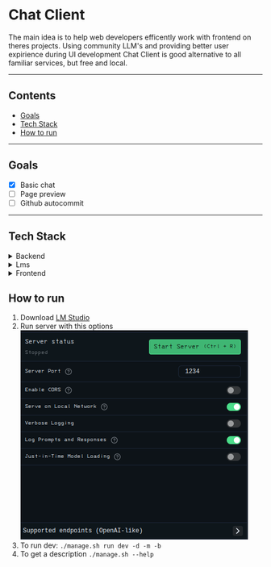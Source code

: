 # Chat Client
The main idea is to help web developers efficently work with frontend on theres projects. Using community LLM's and providing better user expirience during UI development Chat Client is good alternative to all familiar services, but free and local.

---

## Contents

- <a href="#goals">Goals</a>
- <a href="#tech_stack">Tech Stack</a>
- <a href="#how_to_run">How to run</a>

---

## Goals
<div id="goals"></div>

- [x] Basic chat
- [ ] Page preview
- [ ] Github autocommit

---

## Tech Stack
<div id="tech_stack"></div>

<details>
    <summary>Backend</summary>
        <div>
            <strong>App: </strong>
            Fastapi, uvicorn, pydantic-settings
        </div>
        <div>
            <strong>Database: </strong>
            SQLAlchemy, alembic
        </div>
        <div>
            <strong>Tests: </strong>
            Pytest, httpx
        </div>
</details>

<details>
    <summary>Lms</summary>
        <div>
            <strong>App: </strong>
            Express, Socket.io
        </div>
        <div>
            <strong>Services: </strong>
            Axios, LmstudioSDK
        </div>
</details>

<details>
    <summary>Frontend</summary>
        <div>
            <strong>App: </strong>
            React, React-router-dom, Vite, Redux
        </div>
        <div>
            <strong>Services: </strong>
            Socket.io, RTK
        </div>
        <div>
            <strong>Styles: </strong>
            Tailwind, Highlight.js, React-lowlight, Marked-React
        </div>
</details>

## How to run
<div id="how_to_run"></div>

1. Download [LM Studio](https://lmstudio.ai/download)
2. Run server with this options 
![local server](LmStudio.png)
3. To run dev: ```./manage.sh run dev -d -m -b```
4. To get a description ```./manage.sh --help```
